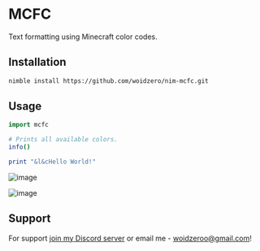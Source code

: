 # MCFC

Text formatting using Minecraft color codes.

## Installation
```bash
nimble install https://github.com/woidzero/nim-mcfc.git
```

## Usage
```nim
import mcfc

# Prints all available colors.
info()

print "&l&cHello World!"
```

![image](https://cdn.discordapp.com/attachments/1015990371441967104/1067846348545724547/image.png)

![image](https://cdn.discordapp.com/attachments/1015990371441967104/1067848204110024904/image.png)

## Support
For support [join my Discord server](https://discord.gg/js5pDBSK) or email me - [woidzeroo@gmail.com](mailto://woidzeroo@gmail.com)!
